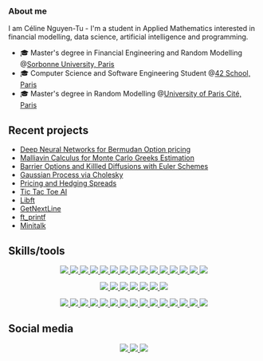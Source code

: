 ### About me

I am Céline Nguyen-Tu - I'm a student in Applied Mathematics interested in financial modelling, data science, artificial intelligence and programming. 

* 🎓 Master's degree in Financial Engineering and Random Modelling @[Sorbonne University, Paris](https://sciences.sorbonne-universite.fr/formation-sciences/offre-de-formation/masters/master-mathematiques-et-applications/m2-parcours-3)
* 🎓 Computer Science and Software Engineering Student @[42 School, Paris](https://42.fr/en/homepage/)
* 🎓 Master's degree in Random Modelling @[University of Paris Cité, Paris](https://masterfinance.math.univ-paris-diderot.fr)
  
## Recent projects

- [Deep Neural Networks for Bermudan Option pricing](https://github.com/celinenguyentu/Deep_Neural_Network_for_Bermudan_Option_Pricing)
- [Malliavin Calculus for Monte Carlo Greeks Estimation](https://github.com/celinenguyentu/Malliavin_Calculus_for_Monte_Carlo_Greeks_Estimation.git)
- [Barrier Options and Killled Diffusions with Euler Schemes](https://github.com/celinenguyentu/Barrier_Options_and_Killed_Diffusions_with_Euler_Schemes.git)
- [Gaussian Process via Cholesky](https://github.com/celinenguyentu/Gaussian_process_via_Cholesky)
- [Pricing and Hedging Spreads](https://github.com/celinenguyentu/Pricing_and_Hedging_Spreads)
- [Tic Tac Toe AI](https://github.com/celinenguyentu/TicTacToeAI)
- [Libft](https://github.com/celinenguyentu/Libft)
- [GetNextLine](https://github.com/celinenguyentu/GetNextLine)
- [ft_printf](https://github.com/celinenguyentu/ft_printf)
- [Minitalk](https://github.com/celinenguyentu/Minitalk)
  
<!--
Add technologies used for each project.
-->

## Skills/tools

<p align="center">
  <a href="https://skillicons.dev">
    <img src="https://skillicons.dev/icons?i=cpp" />
  </a>
  <a href="https://skillicons.dev">
    <img src="https://skillicons.dev/icons?i=c" />
  </a>
  <a href="https://skillicons.dev">
    <img src="https://skillicons.dev/icons?i=py" />
  </a>
  <a href="https://skillicons.dev">
    <img src="https://skillicons.dev/icons?i=r" />
  </a>
  <a href="https://go-skill-icons.vercel.app/">
    <img src="https://go-skill-icons.vercel.app/api/icons?i=cuda"/>
  </a>
  <a href="https://skillicons.dev">
    <img src="https://skillicons.dev/icons?i=bash" />
  </a>
  <a href="https://skillicons.dev">
    <img src="https://skillicons.dev/icons?i=cmake" />
  </a>
  <a href="https://skillicons.dev">
    <img src="https://skillicons.dev/icons?i=matlab" />
  </a>
  <a href="https://skillicons.dev">
    <img src="https://skillicons.dev/icons?i=sqlite" />
  </a>
  <a href="https://go-skill-icons.vercel.app/">
    <img src="https://go-skill-icons.vercel.app/api/icons?i=sqlserver"/>
  </a>
  <a href="https://skillicons.dev">
    <img src="https://skillicons.dev/icons?i=html" />
  </a>
  <a href="https://go-skill-icons.vercel.app/">
    <img src="https://go-skill-icons.vercel.app/api/icons?i=css"/>
  </a>
  <a href="https://go-skill-icons.vercel.app/">
    <img src="https://go-skill-icons.vercel.app/api/icons?i=excel"/>
  </a>
  <a href="https://skillicons.dev">
    <img src="https://skillicons.dev/icons?i=regex" />
  </a>
  <a href="https://skillicons.dev">
    <img src="https://skillicons.dev/icons?i=azure" />
  </a>
</p>

<p align="center">
  <a href="https://skillicons.dev">
    <img src="https://skillicons.dev/icons?i=sklearn" />
  </a>
  <a href="https://skillicons.dev">
    <img src="https://skillicons.dev/icons?i=tensorflow" />
  </a>
  <a href="https://go-skill-icons.vercel.app/">
    <img src="https://go-skill-icons.vercel.app/api/icons?i=pandas"/>
  </a>
  <a href="https://go-skill-icons.vercel.app/">
    <img src="https://go-skill-icons.vercel.app/api/icons?i=numpy"/>
  </a>
  <a href="https://go-skill-icons.vercel.app/">
    <img src="https://go-skill-icons.vercel.app/api/icons?i=matplotlib"/>
  </a>
  <a href="https://go-skill-icons.vercel.app/">
    <img src="https://go-skill-icons.vercel.app/api/icons?i=scipy"/>
  </a>
  <a href="https://go-skill-icons.vercel.app/">
    <img src="https://go-skill-icons.vercel.app/api/icons?i=seaborn"/>
  </a>
</p>

<p align="center">
  <a href="https://skillicons.dev">
    <img src="https://skillicons.dev/icons?i=latex" />
  <a href="https://skillicons.dev">
    <img src="https://skillicons.dev/icons?i=md" />
  </a>
  <a href="https://skillicons.dev">
    <img src="https://skillicons.dev/icons?i=anaconda" />
  </a>
  <a href="https://skillicons.dev">
    <img src="https://skillicons.dev/icons?i=vim" />
  </a>
  <a href="https://skillicons.dev">
    <img src="https://skillicons.dev/icons?i=vscode" />
  </a>
  <a href="https://go-skill-icons.vercel.app/">
    <img src="https://go-skill-icons.vercel.app/api/icons?i=jupyter"/>
  </a>
  <a href="https://skillicons.dev">
    <img src="https://skillicons.dev/icons?i=docker" />
  </a>
  <a href="https://skillicons.dev">
    <img src="https://skillicons.dev/icons?i=git" />
  </a>
  <a href="https://go-skill-icons.vercel.app/">
    <img src="https://go-skill-icons.vercel.app/api/icons?i=terminal"/>
  </a>
  <a href="https://skillicons.dev">
    <img src="https://skillicons.dev/icons?i=stackoverflow" />
  </a>
  <a href="https://skillicons.dev">
    <img src="https://skillicons.dev/icons?i=notion" />
  </a>
  <a href="https://skillicons.dev">
    <img src="https://skillicons.dev/icons?i=obsidian" />
  </a>
  <a href="https://go-skill-icons.vercel.app/">
    <img src="https://go-skill-icons.vercel.app/api/icons?i=gnome"/>
  </a>
  <a href="https://skillicons.dev">
    <img src="https://skillicons.dev/icons?i=linux" />
  </a>
  <a href="https://skillicons.dev">
    <img src="https://skillicons.dev/icons?i=apple" />
  </a>
</p>

## Social media


<p align="center">
  </a>
  <a href="celine.nguyentu@gmail.com">
    <img src="https://skillicons.dev/icons?i=gmail" />
  </a>
  <a href="https://www.linkedin.com/in/celinenguyentu/">
    <img src="https://skillicons.dev/icons?i=linkedin" />
  <a href="https://github.com/celinenguyentu">
    <img src="https://skillicons.dev/icons?i=github" />
  </a>
</p>

